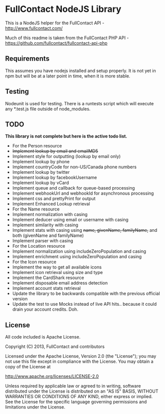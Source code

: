 FullContact NodeJS Library
================

This is a NodeJS helper for the FullContact API - http://www.fullcontact.com/

Much of this readme is taken from the FullContact PHP API - https://github.com/fullcontact/fullcontact-api-php

## Requirements

This assumes you have nodejs installed and setup properly. It is not yet in npm but will be at a later point in time, when it is more stable. 

## Testing

Nodeunit is used for testing. There is a runtests script which will execute any *.test.js file outside of node_modules.

## TODO

**This library is not complete but here is the active todo list.**

*  For the Person resource
 *  ~~Implement lookup by email and emailMD5~~
  *  Implement style for outputting (lookup by email only)
 *  Implement lookup by phone
  *  Implement countryCode for non-US/Canada phone numbers
 *  Implement lookup by twitter
 *  Implement lookup by facebookUsername
 *  Implement lookup by vCard
 *  Implement queue and callback for queue-based processing
 *  Implement webhookUrl and webhookId for asynchronous processing
 *  Implement css and prettyPrint for output
 *  Implement Enhanced Lookup retrieval
*  For the Name resource
 *  Implement normalization with casing
 *  Implement deducer using email or username with casing
 *  Implement similarity with casing
 *  Implement stats with casing using ~~name, givenName, familyName,~~ and both (givenName and familyName)
 *  Implement parser with casing
*  For the Location resource
 *  Implement normalization using includeZeroPopulation and casing
 *  Implement enrichment using includeZeroPopulation and casing
*  For the Icon resource
 *  Implement the way to get all available icons
 *  Implement icon retrieval using size and type
*  Implement the CardShark resource
*  Implement disposable email address detection
*  Implement account stats retrieval
*  Update the library to be backwards compatible with the previous official version
*  Update the test to use Mocks instead of live API hits.. because it could drain your account credits. Doh.

## License

All code included is Apache License.

Copyright (C) 2013, FullContact and contributors


Licensed under the Apache License, Version 2.0 (the "License");
you may not use this file except in compliance with the License.
You may obtain a copy of the License at

http://www.apache.org/licenses/LICENSE-2.0

Unless required by applicable law or agreed to in writing, software
distributed under the License is distributed on an "AS IS" BASIS,
WITHOUT WARRANTIES OR CONDITIONS OF ANY KIND, either express or implied.
See the License for the specific language governing permissions and
limitations under the License.
